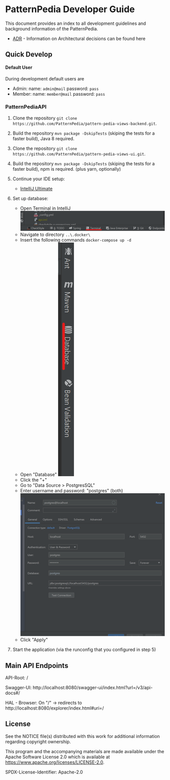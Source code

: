 # PatternPedia Developer Guide
This document provides an index to all development guidelines and background information of the PatternPedia.
- [ADR](/adr) - Information on Architectural decisions can be found here

## Quick Develop
<!---
### PatternPediaAuth
1. Clone the repository `git clone https://github.com/PatternPedia/pattern-pedia-auth.git`.
2. Navigate to repository directory `cd pattern-pedia-auth/`.
2. Build the repository 
    - `mvn package -DskipTests`(Windows) (skiping the tests for a faster build), Java 8 required.
    - `./mvnw clean package -DskipTests`(Unix) (skiping the tests for a faster build), Java 8 required.
#### Docker Installation
3. Build the image `docker build -t patternpedia/auth .` ([Docker](https://docs.docker.com/get-docker/) required)

##### Auth & DB
4. Navigate to directory  `..\.docker\`
5. Insert the following commands  `docker-compose -f docker-compose-with-db.yml up -d`

##### Auth
4. Navigate to directory  `..\.docker\`
5. Insert the following commands  `docker-compose up -d`

#### IntelliJ
3. [Follow PatternPediaAPI from Step 5 pls](#step5) 
--->

#### Default User
During development default users are
- Admin: name: `admin@mail` password: `pass` 
- Member: name: `member@mail` password: `pass` 

### PatternPediaAPI
1. Clone the repository `git clone https://github.com/PatternPedia/pattern-pedia-views-backend.git`.
2. Build the repository `mvn package -DskipTests` (skiping the tests for a faster build), Java 8 required.
3. Clone the repository `git clone https://github.com/PatternPedia/pattern-pedia-views-ui.git`.
4. Build the repository `mvn package -DskipTests` (skiping the tests for a faster build), npm is required. (plus yarn, optionally)
5. <a name="step5"></a>Continue your IDE setup:
    - [IntelliJ Ultimate](IntelliJ/)
6. Set up database:
    - Open Terminal in IntelliJ
    ![checkstyle](IntelliJ/graphics/terminal.png)
    - Navigate to directory  ``..\.docker\``
    - Insert the following commands ``docker-compose up -d``
    - Open "Database"
    ![checkstyle](IntelliJ/graphics/open-database.png)
    - Click the "+"
    - Go to "Data Source > PostgresSQL"
    - Enter username and password: "postgres" (both)
    ![checkstyle](IntelliJ/graphics/postgres-setup.png)
    - Click "Apply"
    

7. Start the application (via the runconfig that you configured in step 5)

## Main API Endpoints
API-Root:   /

Swagger-UI: http://localhost:8080/swagger-ui/index.html?url=/v3/api-docs#/

HAL - Browser: On "/" -> redirects to http://localhost:8080/explorer/index.html#uri=/


## License

See the NOTICE file(s) distributed with this work for additional
information regarding copyright ownership.

This program and the accompanying materials are made available under the Apache Software License 2.0 
which is available at https://www.apache.org/licenses/LICENSE-2.0.

SPDX-License-Identifier: Apache-2.0
